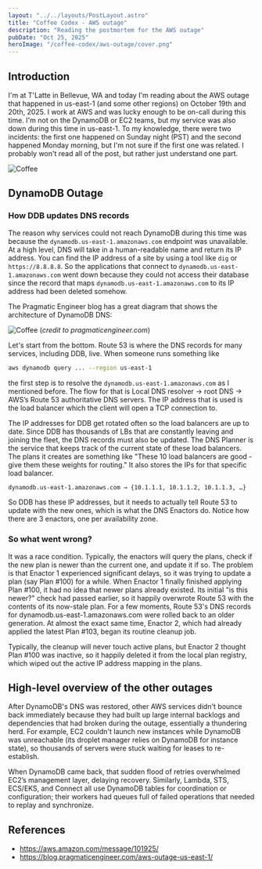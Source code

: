 ```yaml
---
layout: "../../layouts/PostLayout.astro"
title: "Coffee Codex - AWS outage"
description: "Reading the postmortem for the AWS outage"
pubDate: "Oct 25, 2025"
heroImage: "/coffee-codex/aws-outage/cover.png"
---
```


## Introduction

I'm at T'Latte in Bellevue, WA and today I'm reading about the AWS outage that happened in us-east-1 (and some other regions) on October 19th and 20th, 2025. I work at AWS and was lucky enough to be on-call during this time. I'm not on the DynamoDB or EC2 teams, but my service was also down during this time in us-east-1. To my knowledge, there were two incidents: the first one happened on Sunday night (PST) and the second happened Monday morning, but I'm not sure if the first one was related. I probably won't read all of the post, but rather just understand one part. 

![Coffee](/coffee-codex/aws-outage/coffee.jpg)

## DynamoDB Outage

### How DDB updates DNS records

The reason why services could not reach DynamoDB during this time was because the `dynamodb.us-east-1.amazonaws.com` endpoint was unavailable. At a high level, DNS will take in a human-readable name and return its IP address. You can find the IP address of a site by using a tool like `dig` or `https://8.8.8.8`. So the applications that connect to `dynamodb.us-east-1.amazonaws.com` went down because they could not access their database since the record that maps `dynamodb.us-east-1.amazonaws.com` to its IP address had been deleted somehow.

The Pragmatic Engineer blog has a great diagram that shows the architecture of DynamoDB DNS:

![Coffee](/coffee-codex/aws-outage/dns.png)
(_credit to pragmaticengineer.com_)

Let's start from the bottom. Route 53 is where the DNS records for many services, including DDB, live. When someone runs something like

```sh
aws dynamodb query ... --region us-east-1
```

the first step is to resolve the `dynamodb.us-east-1.amazonaws.com` as I mentioned before. The flow for that is Local DNS resolver → root DNS → AWS’s Route 53 authoritative DNS servers. The IP address that is used is the load balancer which the client will open a TCP connection to.

The IP addresses for DDB get rotated often so the load balancers are up to date. Since DDB has thousands of LBs that are constantly leaving and joining the fleet, the DNS records must also be updated. The DNS Planner is the service that keeps track of the current state of these load balancers. The plans it creates are something like "These 10 load balancers are good - give them these weights for routing." It also stores the IPs for that specific load balancer.

```sh
dynamodb.us-east-1.amazonaws.com → {10.1.1.1, 10.1.1.2, 10.1.1.3, …}
```

So DDB has these IP addresses, but it needs to actually tell Route 53 to update with the new ones, which is what the DNS Enactors do. Notice how there are 3 enactors, one per availability zone.

### So what went wrong?
It was a race condition. Typically, the enactors will query the plans, check if the new plan is newer than the current one, and update it if so. The problem is that Enactor 1 experienced significant delays, so it was trying to update a plan (say Plan #100) for a while. When Enactor 1 finally finished applying Plan #100, it had no idea that newer plans already existed. Its initial "is this newer?" check had passed earlier, so it happily overwrote Route 53 with the contents of its now-stale plan. For a few moments, Route 53's DNS records for dynamodb.us-east-1.amazonaws.com were rolled back to an older generation. At almost the exact same time, Enactor 2, which had already applied the latest Plan #103, began its routine cleanup job.

Typically, the cleanup will never touch active plans, but Enactor 2 thought Plan #100 was inactive, so it happily deleted it from the local plan registry, which wiped out the active IP address mapping in the plans.

## High-level overview of the other outages
After DynamoDB's DNS was restored, other AWS services didn't bounce back immediately because they had built up large internal backlogs and dependencies that had broken during the outage, essentially a thundering herd. For example, EC2 couldn't launch new instances while DynamoDB was unreachable (its droplet manager relies on DynamoDB for instance state), so thousands of servers were stuck waiting for leases to re-establish.

When DynamoDB came back, that sudden flood of retries overwhelmed EC2’s management layer, delaying recovery. Similarly, Lambda, STS, ECS/EKS, and Connect all use DynamoDB tables for coordination or configuration; their workers had queues full of failed operations that needed to replay and synchronize.

## References
- https://aws.amazon.com/message/101925/
- https://blog.pragmaticengineer.com/aws-outage-us-east-1/
